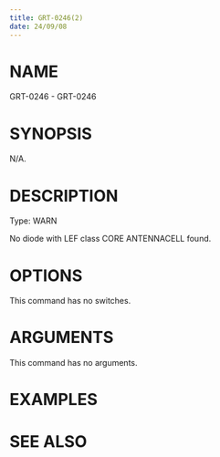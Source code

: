 ```yaml
---
title: GRT-0246(2)
date: 24/09/08
---
```


# NAME

GRT-0246 - GRT-0246

# SYNOPSIS

N/A.

# DESCRIPTION

Type: WARN

No diode with LEF class CORE ANTENNACELL found.

# OPTIONS

This command has no switches.

# ARGUMENTS

This command has no arguments.

# EXAMPLES

# SEE ALSO
